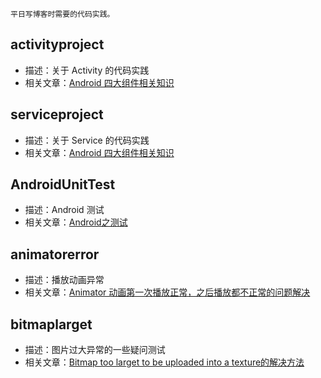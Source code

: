 	平日写博客时需要的代码实践。

## activityproject
* 描述：关于 Activity 的代码实践
* 相关文章：[Android 四大组件相关知识](https://github.com/ZhangMiao147/android_learning_notes/tree/master/Android/components)

## serviceproject
* 描述：关于 Service 的代码实践
* 相关文章：[Android 四大组件相关知识](https://github.com/ZhangMiao147/android_learning_notes/tree/master/Android/components)

## AndroidUnitTest
* 描述：Android 测试
* 相关文章：[Android之测试](https://github.com/ZhangMiao147/android_learning_notes/tree/master/Android/test)

## animatorerror
* 描述：播放动画异常
* 相关文章：[Animator 动画第一次播放正常，之后播放都不正常的问题解决](https://github.com/ZhangMiao147/android_learning_notes/blob/master/Android/question/Animator%E5%8A%A8%E7%94%BB%E7%AC%AC%E4%B8%80%E6%AC%A1%E6%92%AD%E6%94%BE%E6%AD%A3%E5%B8%B8%EF%BC%8C%E4%B9%8B%E5%90%8E%E9%83%BD%E4%B8%8D%E6%AD%A3%E5%B8%B8%E7%9A%84%E8%A7%A3%E5%86%B3.md)


## bitmaplarget
* 描述：图片过大异常的一些疑问测试
* 相关文章：[Bitmap too larget to be uploaded into a texture的解决方法](https://github.com/ZhangMiao147/android_learning_notes/blob/master/Android/question/Bitmap%20too%20larget%20to%20be%20uploaded%20into%20a%20texture%E7%9A%84%E8%A7%A3%E5%86%B3%E6%96%B9%E6%B3%95.md)



